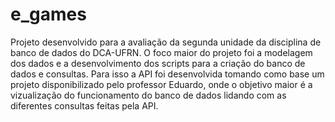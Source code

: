 # e_games
Projeto desenvolvido para a avaliação da segunda unidade da disciplina de banco de dados do DCA-UFRN.
O foco maior do projeto foi a modelagem dos dados e a desenvolvimento dos scripts para a criação do banco de dados e consultas.
Para isso a API foi desenvolvida tomando como base um projeto disponibilizado pelo professor Eduardo, onde o objetivo maior é a vizualização
do funcionamento do banco de dados lidando com as diferentes consultas feitas pela API.
